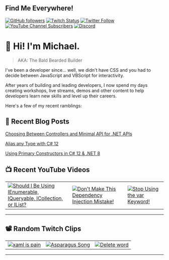 ## Find Me Everywhere!

[![GitHub followers](https://img.shields.io/github/followers/michaeljolley?style=social)](https://github.com/michaeljolley) [![Twitch Status](https://img.shields.io/twitch/status/baldbeardedbuilder?style=social)](https://twitch.tv/baldbeardedbuilder) [![Twitter Follow](https://img.shields.io/twitter/follow/michaeljolley?style=social)](https://twitter.com/michaeljolley) [![YouTube Channel Subscribers](https://img.shields.io/youtube/channel/subscribers/UCn2FoDbv_veJB_UbrF93_jw?style=social)](https://youtube.com/baldbeardedbuilder) [![Discord](https://img.shields.io/discord/565665509350178827)](https://discord.gg/XSG7HJm)

# 👋 Hi! I'm Michael.

> AKA: The Bald Bearded Builder

I've been a developer since... well, we didn't have CSS and you had to decide between JavaScript and VBScript for interactivity.

After years of building and leading developers, I now spend my days creating workshops, live streams, demos and other content to help developers learn new skills and level up their careers.

Here's a few of my recent ramblings:

## 📝 Recent Blog Posts


[Choosing Between Controllers and Minimal API for .NET APIs](https:&#x2F;&#x2F;baldbeardedbuilder.com&#x2F;blog&#x2F;choosing-between-dotnet-controllers-and-minimal-apis&#x2F;)


[Alias any Type with C# 12](https:&#x2F;&#x2F;baldbeardedbuilder.com&#x2F;blog&#x2F;alias-any-type-in-csharp-12&#x2F;)


[Using Primary Constructors in C# 12 &amp; .NET 8](https:&#x2F;&#x2F;baldbeardedbuilder.com&#x2F;blog&#x2F;primary-constructors-in-csharp-12-dotnet&#x2F;)


## 📺 Recent YouTube Videos

<table>
  <tr>
    <td>
      <a href="https://www.youtube.com/watch?v=159lzdcz3cU" target="_blank">
        <img style="align=center" src="https://i2.ytimg.com/vi/159lzdcz3cU/mqdefault.jpg" alt="Should I Be Using IEnumerable, IQueryable, ICollection, or IList?"/>
      </a>
    </td>
    <td>
      <a href="https://www.youtube.com/watch?v=4YcSDHCttLg" target="_blank">
        <img style="align=center" src="https://i2.ytimg.com/vi/4YcSDHCttLg/mqdefault.jpg" alt="Don&#39;t Make This Dependency Injection Mistake!"/>
      </a>
    </td>
    <td>
      <a href="https://www.youtube.com/watch?v=jqG5hYArC_Q" target="_blank">
        <img style="align=center" src="https://i2.ytimg.com/vi/jqG5hYArC_Q/mqdefault.jpg" alt="Stop Using the var Keyword!"/>
      </a>
    </td>
  </tr>
</table>

---

## 📽️ Random Twitch Clips

<table>
  <tr>
    <td>
      <a href="https://clips.twitch.tv/SuspiciousAmazingGaurAllenHuhu-OZtJcJxYaaUnM2Uw" target="_blank">
        <img src="https://clips-media-assets2.twitch.tv/4LniCTmbSXCcWGmlJzNlMA/AT-cm%7C4LniCTmbSXCcWGmlJzNlMA-preview-480x272.jpg" alt="xaml is pain"/>
      </a>
    </td>
    <td>
      <a href="https://clips.twitch.tv/FantasticMagnificentWatermelonPanicBasket" target="_blank">
        <img src="https://clips-media-assets2.twitch.tv/40167271886-offset-1914-preview-480x272.jpg" alt="Asparagus Song"/>
      </a>
    </td>
    <td>
      <a href="https://clips.twitch.tv/PlumpGrossNarwhalStinkyCheese" target="_blank">
        <img src="https://clips-media-assets2.twitch.tv/AT-cm%7C902893108-preview-480x272.jpg" alt="Delete word"/>
      </a>
    </td>
  </tr>
</table>

---
